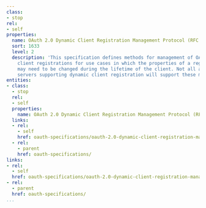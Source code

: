```yaml
---
class:
- stop
rel:
- self
properties:
  name: OAuth 2.0 Dynamic Client Registration Management Protocol (RFC 7592)
  sort: 1633
  level: 2
  description: 'This specification defines methods for management of OAuth 2.0 dynamic
    client registrations for use cases in which the properties of a registered client
    may need to be changed during the lifetime of the client. Not all authorization
    servers supporting dynamic client registration will support these management methods. '
entities:
- class:
  - stop
  rel:
  - self
  properties:
    name: OAuth 2.0 Dynamic Client Registration Management Protocol (RFC 7592)
  links:
  - rel:
    - self
    href: oauth-specifications/oauth-2.0-dynamic-client-registration-management-protocol-rfc-7592.md
  - rel:
    - parent
    href: oauth-specifications/
links:
- rel:
  - self
  href: oauth-specifications/oauth-2.0-dynamic-client-registration-management-protocol-rfc-7592.md
- rel:
  - parent
  href: oauth-specifications/
...
```

